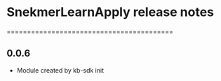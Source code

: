 # SnekmerLearnApply release notes
=========================================

0.0.6
-----
* Module created by kb-sdk init
